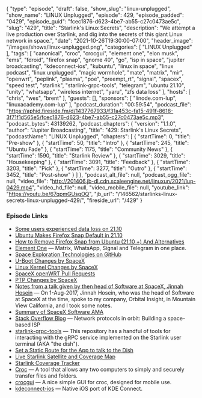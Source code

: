 {
  "type": "episode",
  "draft": false,
  "show_slug": "linux-unplugged",
  "show_name": "LINUX Unplugged",
  "episode": 429,
  "episode_padded": "0429",
  "episode_guid": "fcec1876-d623-4be7-ab55-c27c0473ae5c",
  "slug": "429",
  "title": "Starlink's Linux Secrets",
  "description": "We attempt a live production over Starlink, and dig into the secrets of this giant Linux network in space.",
  "date": "2021-10-26T19:30:00-07:00",
  "header_image": "/images/shows/linux-unplugged.png",
  "categories": [
    "LINUX Unplugged"
  ],
  "tags": [
    "canonical",
    "croc",
    "crocgui",
    "element one",
    "elon musk",
    "ems",
    "fdroid",
    "firefox snap",
    "gnome 40",
    "go",
    "isp in space",
    "jupiter broadcasting",
    "kdeconnect-ios",
    "kubuntu",
    "linux in space",
    "linux podcast",
    "linux unplugged",
    "magic wormhole",
    "mate",
    "matrix",
    "mir",
    "openwrt",
    "peplink",
    "plasma",
    "poe",
    "preempt_rt",
    "signal",
    "spacex",
    "speed test",
    "starlink",
    "starlink-grpc-tools",
    "telegram",
    "ubuntu 21.10",
    "unity",
    "whatsapp",
    "wireless internet",
    "yaru",
    "zfs data loss"
  ],
  "hosts": [
    "chris",
    "wes",
    "brent"
  ],
  "guests": [],
  "sponsors": [
    "linode.com-lup",
    "linuxacademy.com-lup"
  ],
  "podcast_duration": "00:59:54",
  "podcast_file": "https://aphid.fireside.fm/d/1437767933/f31a453c-fa15-491f-8618-3f71f1d565e5/fcec1876-d623-4be7-ab55-c27c0473ae5c.mp3",
  "podcast_bytes": 43139262,
  "podcast_chapters": {
    "version": "1.1.0",
    "author": "Jupiter Broadcasting",
    "title": "429: Starlink's Linux Secrets",
    "podcastName": "LINUX Unplugged",
    "chapters": [
      {
        "startTime": 0,
        "title": "Pre-show"
      },
      {
        "startTime": 50,
        "title": "Intro"
      },
      {
        "startTime": 245,
        "title": "Ubuntu Fade"
      },
      {
        "startTime": 1175,
        "title": "Community News"
      },
      {
        "startTime": 1590,
        "title": "Starlink Review"
      },
      {
        "startTime": 3029,
        "title": "Housekeeping"
      },
      {
        "startTime": 3091,
        "title": "Feedback"
      },
      {
        "startTime": 3203,
        "title": "Pick"
      },
      {
        "startTime": 3277,
        "title": "Outro"
      },
      {
        "startTime": 3452,
        "title": "Post-show"
      }
    ]
  },
  "podcast_alt_file": null,
  "podcast_ogg_file": null,
  "video_file": "http://201406.jb-dl.cdn.scaleengine.net/linuxun/2021/lup-0429.mp4",
  "video_hd_file": null,
  "video_mobile_file": null,
  "youtube_link": "https://youtu.be/67qpmGUsgOQ",
  "jb_url": "/146562/starlinks-linux-secrets-linux-unplugged-429/",
  "fireside_url": "/429"
}


### Episode Links

  * [Some users experienced data loss on 21.10](https://twitter.com/kuschku/status/1450247425852125185 "Some users experienced data loss on 21.10")
  * [Ubuntu Makes Firefox Snap Default in 21.10](https://www.omgubuntu.co.uk/2021/09/ubuntu-makes-firefox-snap-default "Ubuntu Makes Firefox Snap Default in 21.10")
  * [How to Remove Firefox Snap from Ubuntu (21.10 +) And Alternatives](https://www.debugpoint.com/2021/09/remove-firefox-snap-ubuntu/ "How to Remove Firefox Snap from Ubuntu \(21.10 +\) And Alternatives")
  * [Element One](https://element.io/blog/element-one-all-of-matrix-whatsapp-signal-and-telegram-in-one-place/ "Element One") — Matrix, WhatsApp, Signal and Telegram in one place.
  * [Space Exploration Technologies on GitHub](https://github.com/SpaceExplorationTechnologies "Space Exploration Technologies on GitHub")
  * [U-Boot Changes by SpaceX](https://github.com/SpaceExplorationTechnologies/u-boot/commit/eb06bb67d2806de5e1670803b9f568d3c58c0ae5 "U-Boot Changes by SpaceX")
  * [Linux Kernel Changes by SpaceX](https://github.com/SpaceExplorationTechnologies/linux/commit/47f961d08c24e2bf7fb68438ec4c5fa1e0776737 "Linux Kernel Changes by SpaceX")
  * [SpaceX openWRT Pull Requests](https://github.com/SpaceExplorationTechnologies/starlink-wifi/commits/master "SpaceX openWRT Pull Requests")
  * [PTP Changes by SpaceX](https://github.com/SpaceExplorationTechnologies/linuxptp/commit/8d4768a7467e5a46dc80373cde6358a034ed9ca7 "PTP Changes by SpaceX")
  * [Notes from a talk given by then head of Software at SpaceX, Jinnah Hosein](https://www.reddit.com/r/spacex/comments/lw6yk1/notes_from_a_talk_given_by_then_head_of_software/?utm_source=share&utm_medium=ios_app&utm_name=iossmf "Notes from a talk given by then head of Software at SpaceX, Jinnah Hosein") — On 1-Aug-2017, Jinnah Hosein, who was the head of Software at SpaceX at the time, spoke to my company, Orbital Insight, in Mountain View California, and I took some notes.
  * [Summary of SpaceX Software AMA](https://www.reddit.com/r/spacex/comments/nd9ipw/summary_of_spacex_software_ama/ "Summary of SpaceX Software AMA")
  * [Stack Overflow Blog](https://stackoverflow.blog/2021/05/11/building-a-space-based-isp/ "Stack Overflow Blog") — Network protocols in orbit: Building a space-based ISP
  * [starlink-grpc-tools](https://github.com/sparky8512/starlink-grpc-tools "starlink-grpc-tools") — This repository has a handful of tools for interacting with the gRPC service implemented on the Starlink user terminal (AKA "the dish").
  * [Set a Static Route for the App to talk to the Dish](https://www.reddit.com/r/Starlink/comments/jqhoqz/starlink_app_works_fine_behind_own_router/gby79x1/?context=3 "Set a Static Route for the App to talk to the Dish")
  * [Live Starlink Satellite and Coverage Map](https://satellitemap.space/ "Live Starlink Satellite and Coverage Map")
  * [Starlink Coverage Tracker](https://starlink.sx/ "Starlink Coverage Tracker")
  * [Croc](https://github.com/schollz/croc "Croc") — A tool that allows any two computers to simply and securely transfer files and folders.
  * [crocgui](https://github.com/howeyc/crocgui "crocgui") — A nice simple GUI for croc, designed for mobile use.
  * [kdeconnect-ios](https://github.com/KDE/kdeconnect-ios "kdeconnect-ios") — Native iOS port of KDE Connect.



